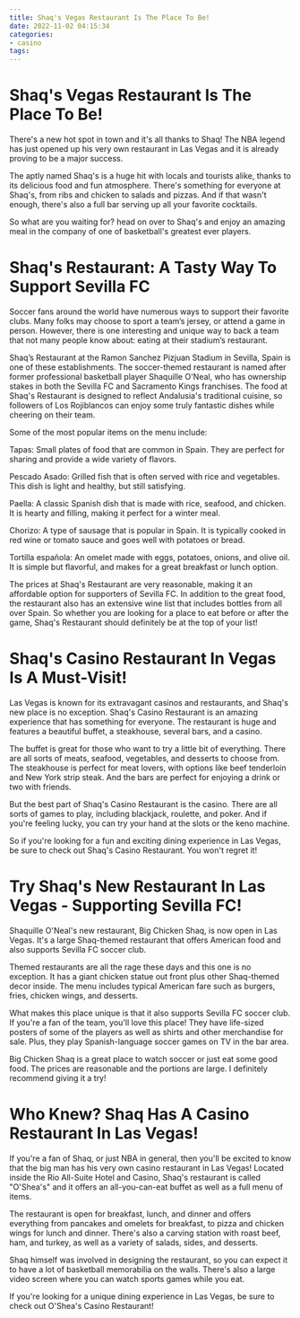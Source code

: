 ```yaml
---
title: Shaq's Vegas Restaurant Is The Place To Be!
date: 2022-11-02 04:15:34
categories:
- casino
tags:
---
```



#  Shaq's Vegas Restaurant Is The Place To Be!

There's a new hot spot in town and it's all thanks to Shaq! The NBA legend has just opened up his very own restaurant in Las Vegas and it is already proving to be a major success.

The aptly named Shaq's is a huge hit with locals and tourists alike, thanks to its delicious food and fun atmosphere. There's something for everyone at Shaq's, from ribs and chicken to salads and pizzas. And if that wasn't enough, there's also a full bar serving up all your favorite cocktails.

So what are you waiting for? head on over to Shaq's and enjoy an amazing meal in the company of one of basketball's greatest ever players.

#  Shaq's Restaurant: A Tasty Way To Support Sevilla FC

Soccer fans around the world have numerous ways to support their favorite clubs. Many folks may choose to sport a team’s jersey, or attend a game in person. However, there is one interesting and unique way to back a team that not many people know about: eating at their stadium’s restaurant.

Shaq’s Restaurant at the Ramon Sanchez Pizjuan Stadium in Sevilla, Spain is one of these establishments. The soccer-themed restaurant is named after former professional basketball player Shaquille O'Neal, who has ownership stakes in both the Sevilla FC and Sacramento Kings franchises. The food at Shaq's Restaurant is designed to reflect Andalusia's traditional cuisine, so followers of Los Rojiblancos can enjoy some truly fantastic dishes while cheering on their team.

Some of the most popular items on the menu include:

Tapas: Small plates of food that are common in Spain. They are perfect for sharing and provide a wide variety of flavors.

Pescado Asado: Grilled fish that is often served with rice and vegetables. This dish is light and healthy, but still satisfying.

Paella: A classic Spanish dish that is made with rice, seafood, and chicken. It is hearty and filling, making it perfect for a winter meal.

Chorizo: A type of sausage that is popular in Spain. It is typically cooked in red wine or tomato sauce and goes well with potatoes or bread.

Tortilla española: An omelet made with eggs, potatoes, onions, and olive oil. It is simple but flavorful, and makes for a great breakfast or lunch option.

The prices at Shaq's Restaurant are very reasonable, making it an affordable option for supporters of Sevilla FC. In addition to the great food, the restaurant also has an extensive wine list that includes bottles from all over Spain. So whether you are looking for a place to eat before or after the game, Shaq's Restaurant should definitely be at the top of your list!

#  Shaq's Casino Restaurant In Vegas Is A Must-Visit!

Las Vegas is known for its extravagant casinos and restaurants, and Shaq's new place is no exception. Shaq's Casino Restaurant is an amazing experience that has something for everyone. The restaurant is huge and features a beautiful buffet, a steakhouse, several bars, and a casino.

The buffet is great for those who want to try a little bit of everything. There are all sorts of meats, seafood, vegetables, and desserts to choose from. The steakhouse is perfect for meat lovers, with options like beef tenderloin and New York strip steak. And the bars are perfect for enjoying a drink or two with friends.

But the best part of Shaq's Casino Restaurant is the casino. There are all sorts of games to play, including blackjack, roulette, and poker. And if you're feeling lucky, you can try your hand at the slots or the keno machine.

So if you're looking for a fun and exciting dining experience in Las Vegas, be sure to check out Shaq's Casino Restaurant. You won't regret it!

#  Try Shaq's New Restaurant In Las Vegas - Supporting Sevilla FC!

Shaquille O'Neal's new restaurant, Big Chicken Shaq, is now open in Las Vegas. It's a large Shaq-themed restaurant that offers American food and also supports Sevilla FC soccer club.

Themed restaurants are all the rage these days and this one is no exception. It has a giant chicken statue out front plus other Shaq-themed decor inside. The menu includes typical American fare such as burgers, fries, chicken wings, and desserts.

What makes this place unique is that it also supports Sevilla FC soccer club. If you're a fan of the team, you'll love this place! They have life-sized posters of some of the players as well as shirts and other merchandise for sale. Plus, they play Spanish-language soccer games on TV in the bar area.

Big Chicken Shaq is a great place to watch soccer or just eat some good food. The prices are reasonable and the portions are large. I definitely recommend giving it a try!

#  Who Knew? Shaq Has A Casino Restaurant In Las Vegas!

If you're a fan of Shaq, or just NBA in general, then you'll be excited to know that the big man has his very own casino restaurant in Las Vegas! Located inside the Rio All-Suite Hotel and Casino, Shaq's restaurant is called "O'Shea's" and it offers an all-you-can-eat buffet as well as a full menu of items.

The restaurant is open for breakfast, lunch, and dinner and offers everything from pancakes and omelets for breakfast, to pizza and chicken wings for lunch and dinner. There's also a carving station with roast beef, ham, and turkey, as well as a variety of salads, sides, and desserts.

Shaq himself was involved in designing the restaurant, so you can expect it to have a lot of basketball memorabilia on the walls. There's also a large video screen where you can watch sports games while you eat.

If you're looking for a unique dining experience in Las Vegas, be sure to check out O'Shea's Casino Restaurant!